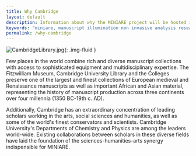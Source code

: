 ```yaml
---
title: Why Cambridge
layout: default
description: Information about why the MINIARE project will be hosted in Cambridge.
keywords: "miniare, manuscript illumination non invasive analysis research and expertise, why cambridge"
permalink: /why-cambridge
---
```


![CambridgeLibrary.jpg]({{site.baseurl}}/images/CambridgeLibrary.jpg){: .img-fluid }


Few places in the world combine rich and diverse manuscript collections with access to sophisticated equipment and multidisciplinary expertise. The Fitzwilliam Museum, Cambridge University Library and the Colleges preserve one of the largest and finest collections of European medieval and Renaissance manuscripts as well as important African and Asian material, representing the history of manuscript production across three continents over four millennia (1350 BC-19th c. AD).

Additionally, Cambridge has an extraordinary concentration of leading scholars working in the arts, social sciences and humanities, as well as some of the world's finest conservators and scientists. Cambridge University's Departments of Chemistry and Physics are among the leaders world-wide. Existing collaborations between scholars in these diverse fields have laid the foundation of the sciences-humanities-arts synergy indispensible for MINIARE.
